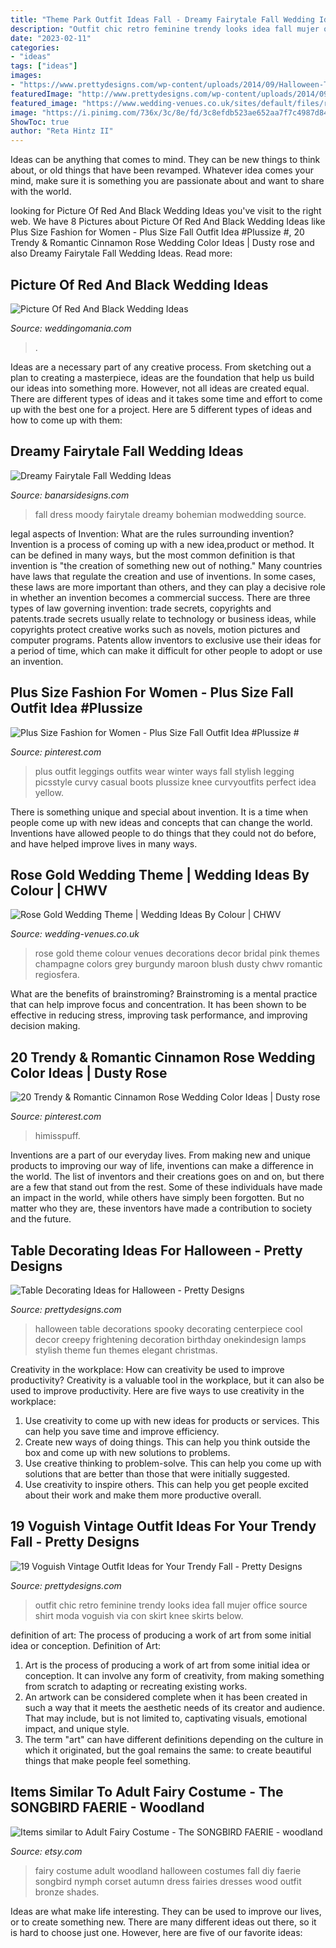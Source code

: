 ```yaml
---
title: "Theme Park Outfit Ideas Fall - Dreamy Fairytale Fall Wedding Ideas"
description: "Outfit chic retro feminine trendy looks idea fall mujer office source shirt moda voguish via con skirt knee skirts below"
date: "2023-02-11"
categories:
- "ideas"
tags: ["ideas"]
images:
- "https://www.prettydesigns.com/wp-content/uploads/2014/09/Halloween-Table-with-Stylish-Lamps.jpg"
featuredImage: "http://www.prettydesigns.com/wp-content/uploads/2014/09/Feminine-Outfit-Idea-for-Chic-Retro-Look.jpg"
featured_image: "https://www.wedding-venues.co.uk/sites/default/files/rose-gold-wedding-theme-Pinnable.jpg"
image: "https://i.pinimg.com/736x/3c/8e/fd/3c8efdb523ae652aa7f7c4987d84cf90.jpg"
ShowToc: true
author: "Reta Hintz II"
---
```



Ideas can be anything that comes to mind. They can be new things to think about, or old things that have been revamped. Whatever idea comes your mind, make sure it is something you are passionate about and want to share with the world.

	

		
looking for Picture Of Red And Black Wedding Ideas you've visit to the right web. We have 8 Pictures about Picture Of Red And Black Wedding Ideas like Plus Size Fashion for Women - Plus Size Fall Outfit Idea #Plussize #, 20 Trendy &amp; Romantic Cinnamon Rose Wedding Color Ideas | Dusty rose and also Dreamy Fairytale Fall Wedding Ideas. Read more:
		
    
## Picture Of Red And Black Wedding Ideas

<img loading=lazy src="https://i.weddingomania.com/red-and-black-wedding-ideas-10.jpg" onerror="this.onerror=null;this.src='https://tse2.mm.bing.net/th?id=OIP.pKSyYF6i2eXZtBgIdutFOQHaLJ&amp;pid=15.1';" alt="Picture Of Red And Black Wedding Ideas">

_Source: weddingomania.com_

>. 

	

Ideas are a necessary part of any creative process. From sketching out a plan to creating a masterpiece, ideas are the foundation that help us build our ideas into something more. However, not all ideas are created equal. There are different types of ideas and it takes some time and effort to come up with the best one for a project. Here are 5 different types of ideas and how to come up with them: 

    
## Dreamy Fairytale Fall Wedding Ideas

<img loading=lazy src="https://www.banarsidesigns.com/blog/wp-content/uploads/2017/09/moody-fall-wedding-dress.jpg" onerror="this.onerror=null;this.src='https://tse3.mm.bing.net/th?id=OIP.HnsDZPkW_Yil9-DMSd4VqgHaMr&amp;pid=15.1';" alt="Dreamy Fairytale Fall Wedding Ideas">

_Source: banarsidesigns.com_

>fall dress moody fairytale dreamy bohemian modwedding source. 

	

legal aspects of Invention: What are the rules surrounding invention?
Invention is a process of coming up with a new idea,product or method. It can be defined in many ways, but the most common definition is that invention is "the creation of something new out of nothing." Many countries have laws that regulate the creation and use of inventions. In some cases, these laws are more important than others, and they can play a decisive role in whether an invention becomes a commercial success.
There are three types of law governing invention: trade secrets, copyrights and patents.trade secrets usually relate to technology or business ideas, while copyrights protect creative works such as novels, motion pictures and computer programs. Patents allow inventors to exclusive use their ideas for a period of time, which can make it difficult for other people to adopt or use an invention.

    
## Plus Size Fashion For Women - Plus Size Fall Outfit Idea #Plussize #

<img loading=lazy src="https://i.pinimg.com/736x/3c/8e/fd/3c8efdb523ae652aa7f7c4987d84cf90.jpg" onerror="this.onerror=null;this.src='https://tse1.mm.bing.net/th?id=OIP.cT5pUacl5tcpsgr4r0XH7gHaM7&amp;pid=15.1';" alt="Plus Size Fashion for Women - Plus Size Fall Outfit Idea #Plussize #">

_Source: pinterest.com_

>plus outfit leggings outfits wear winter ways fall stylish legging picsstyle curvy casual boots plussize knee curvyoutfits perfect idea yellow. 

	

There is something unique and special about invention. It is a time when people come up with new ideas and concepts that can change the world. Inventions have allowed people to do things that they could not do before, and have helped improve lives in many ways.

    
## Rose Gold Wedding Theme | Wedding Ideas By Colour | CHWV

<img loading=lazy src="https://www.wedding-venues.co.uk/sites/default/files/rose-gold-wedding-theme-Pinnable.jpg" onerror="this.onerror=null;this.src='https://tse2.mm.bing.net/th?id=OIP.91WVMh724pjYW4gzHATASgHaKD&amp;pid=15.1';" alt="Rose Gold Wedding Theme | Wedding Ideas By Colour | CHWV">

_Source: wedding-venues.co.uk_

>rose gold theme colour venues decorations decor bridal pink themes champagne colors grey burgundy maroon blush dusty chwv romantic regiosfera. 

	

What are the benefits of brainstroming?
Brainstroming is a mental practice that can help improve focus and concentration. It has been shown to be effective in reducing stress, improving task performance, and improving decision making.

    
## 20 Trendy &amp; Romantic Cinnamon Rose Wedding Color Ideas | Dusty Rose

<img loading=lazy src="https://i.pinimg.com/736x/d7/02/6b/d7026be0be398fc9315210b22477ca3a.jpg" onerror="this.onerror=null;this.src='https://tse2.mm.bing.net/th?id=OIP.2E1XuBbXCpMTV-TU_3ipIgHaLH&amp;pid=15.1';" alt="20 Trendy &amp; Romantic Cinnamon Rose Wedding Color Ideas | Dusty rose">

_Source: pinterest.com_

>himisspuff. 

	

Inventions are a part of our everyday lives. From making new and unique products to improving our way of life, inventions can make a difference in the world. The list of inventors and their creations goes on and on, but there are a few that stand out from the rest. Some of these individuals have made an impact in the world, while others have simply been forgotten. But no matter who they are, these inventors have made a contribution to society and the future.

    
## Table Decorating Ideas For Halloween - Pretty Designs

<img loading=lazy src="https://www.prettydesigns.com/wp-content/uploads/2014/09/Halloween-Table-with-Stylish-Lamps.jpg" onerror="this.onerror=null;this.src='https://tse3.mm.bing.net/th?id=OIP.g3jmLUfSzBVqAg23M_AXTQHaLH&amp;pid=15.1';" alt="Table Decorating Ideas for Halloween - Pretty Designs">

_Source: prettydesigns.com_

>halloween table decorations spooky decorating centerpiece cool decor creepy frightening decoration birthday onekindesign lamps stylish theme fun themes elegant christmas. 

	

Creativity in the workplace: How can creativity be used to improve productivity?
Creativity is a valuable tool in the workplace, but it can also be used to improve productivity. Here are five ways to use creativity in the workplace: 
1. Use creativity to come up with new ideas for products or services. This can help you save time and improve efficiency. 
2. Create new ways of doing things. This can help you think outside the box and come up with new solutions to problems. 
3. Use creative thinking to problem-solve. This can help you come up with solutions that are better than those that were initially suggested. 
4. Use creativity to inspire others. This can help you get people excited about their work and make them more productive overall. 

    
## 19 Voguish Vintage Outfit Ideas For Your Trendy Fall - Pretty Designs

<img loading=lazy src="http://www.prettydesigns.com/wp-content/uploads/2014/09/Feminine-Outfit-Idea-for-Chic-Retro-Look.jpg" onerror="this.onerror=null;this.src='https://tse4.mm.bing.net/th?id=OIP.7_ieAlyOvoxd7fzOo7EcAAHaK3&amp;pid=15.1';" alt="19 Voguish Vintage Outfit Ideas for Your Trendy Fall - Pretty Designs">

_Source: prettydesigns.com_

>outfit chic retro feminine trendy looks idea fall mujer office source shirt moda voguish via con skirt knee skirts below. 

	

definition of art: The process of producing a work of art from some initial idea or conception.
Definition of Art:
1. Art is the process of producing a work of art from some initial idea or conception. It can involve any form of creativity, from making something from scratch to adapting or recreating existing works.
2. An artwork can be considered complete when it has been created in such a way that it meets the aesthetic needs of its creator and audience. That may include, but is not limited to, captivating visuals, emotional impact, and unique style.
3. The term "art" can have different definitions depending on the culture in which it originated, but the goal remains the same: to create beautiful things that make people feel something.

    
## Items Similar To Adult Fairy Costume - The SONGBIRD FAERIE - Woodland

<img loading=lazy src="https://img1.etsystatic.com/000/0/5271298/il_fullxfull.265527629.jpg" onerror="this.onerror=null;this.src='https://tse1.mm.bing.net/th?id=OIP.i5USxQ1UsrWmjWU_nTrhDAHaHa&amp;pid=15.1';" alt="Items similar to Adult Fairy Costume - The SONGBIRD FAERIE - woodland">

_Source: etsy.com_

>fairy costume adult woodland halloween costumes fall diy faerie songbird nymph corset autumn dress fairies dresses wood outfit bronze shades. 

	

Ideas are what make life interesting. They can be used to improve our lives, or to create something new. There are many different ideas out there, so it is hard to choose just one. However, here are five of our favorite ideas: 

